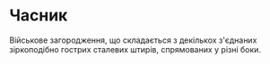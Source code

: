 # Часник

Військове загородження, що складається з декількох
з'єднаних зіркоподібно гострих сталевих штирів,
спрямованих у різні боки. 
